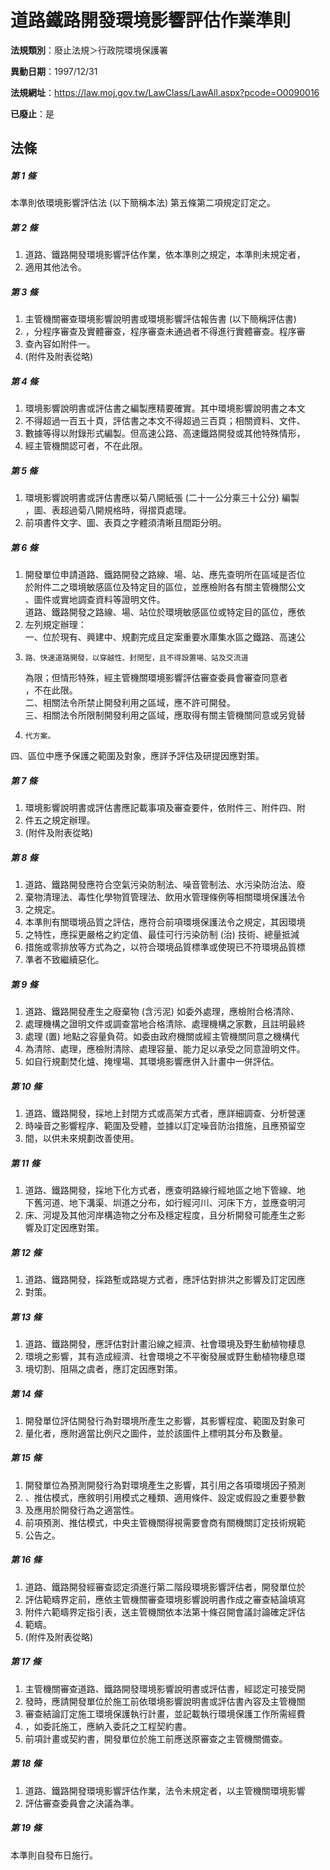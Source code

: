 # 道路鐵路開發環境影響評估作業準則

**法規類別**：廢止法規＞行政院環境保護署

**異動日期**：1997/12/31  

**法規網址**：https://law.moj.gov.tw/LawClass/LawAll.aspx?pcode=O0090016

**已廢止**：是



## 法條
##### 第 1 條
本準則依環境影響評估法 (以下簡稱本法) 第五條第二項規定訂定之。

##### 第 2 條
1. 道路、鐵路開發環境影響評估作業，依本準則之規定，本準則未規定者，
1. 適用其他法令。

##### 第 3 條
1. 主管機關審查環境影響說明書或環境影響評估報告書 (以下簡稱評估書)
1. ，分程序審查及實體審查，程序審查未通過者不得進行實體審查。程序審
1. 查內容如附件一。
1.  (附件及附表從略)

##### 第 4 條
1. 環境影響說明書或評估書之編製應精要確實。其中環境影響說明書之本文
1. 不得超過一百五十頁，評估書之本文不得超過三百頁；相關資料、文件、
1. 數據等得以附錄形式編製。但高速公路、高速鐵路開發或其他特殊情形，
1. 經主管機關認可者，不在此限。

##### 第 5 條
1. 環境影響說明書或評估書應以菊八開紙張 (二十一公分乘三十公分) 編製  
，圖、表超過菊八開規格時，得摺頁處理。
1. 前項書件文字、圖、表頁之字體須清晰且間距分明。

##### 第 6 條
1. 開發單位申請道路、鐵路開發之路線、場、站、應先查明所在區域是否位  
於附件二之環境敏感區位及特定目的區位，並應檢附各有關主管機關公文  
、圖件或實地調查資料等證明文件。  
道路、鐵路開發之路線、場、站位於環境敏感區位或特定目的區位，應依
1. 左列規定辦理：  
一、位於現有、興建中、規劃完成且定案重要水庫集水區之鐵路、高速公
1.     路、快速道路開發，以穿越性、封閉型，且不得設置場、站及交流道  
    為限；但情形特殊，經主管機關環境影響評估審查委員會審查同意者  
    ，不在此限。  
二、相關法令所禁止開發利用之區域，應不許可開發。  
三、相關法令所限制開發利用之區域，應取得有關主管機關同意或另覓替
1.     代方案。  
四、區位中應予保護之範圍及對象，應詳予評估及研提因應對策。

##### 第 7 條
1. 環境影響說明書或評估書應記載事項及審查要件，依附件三、附件四、附
1. 件五之規定辦理。
1.  (附件及附表從略)

##### 第 8 條
1. 道路、鐵路開發應符合空氣污染防制法、噪音管制法、水污染防治法、廢
1. 棄物清理法、毒性化學物質管理法、飲用水管理條例等相關環境保護法令
1. 之規定。
1. 本準則有關環境品質之評估，應符合前項環境保護法令之規定，其因環境
1. 之特性，應採更嚴格之約定值、最佳可行污染防制 (治) 技術、總量抵減
1. 措施或零排放等方式為之，以符合環境品質標準或使現已不符環境品質標
1. 準者不致繼續惡化。

##### 第 9 條
1. 道路、鐵路開發產生之廢棄物 (含污泥) 如委外處理，應檢附合格清除、
1. 處理機構之證明文件或調查當地合格清除、處理機構之家數，且註明最終
1. 處理 (置) 地點之容量負荷。如委由政府機關或經主管機關同意之機構代
1. 為清除、處理，應檢附清除、處理容量、能力足以承受之同意證明文件。
1. 如自行規劃焚化爐、掩埋場、其環境影響應併入計畫中一併評估。

##### 第 10 條
1. 道路、鐵路開發，採地上封閉方式或高架方式者，應詳細調查、分析營運
1. 時噪音之影響程序、範圍及受體，並據以訂定噪音防治措施，且應預留空
1. 間，以供未來規劃改善使用。

##### 第 11 條
1. 道路、鐵路開發，採地下化方式者，應查明路線行經地區之地下管線、地  
下舊河道、地下溝渠、圳道之分布，如行經河川、河床下方，並應查明河
1. 床、河堤及其他河岸構造物之分布及穩定程度，且分析開發可能產生之影  
響及訂定因應對策。

##### 第 12 條
1. 道路、鐵路開發，採路塹或路堤方式者，應評估對排洪之影響及訂定因應
1. 對策。

##### 第 13 條
1. 道路、鐵路開發，應評估對計畫沿線之經濟、社會環境及野生動植物棲息
1. 環境之影響，其有造成經濟、社會環境之不平衡發展或野生動植物棲息環
1. 境切割、阻隔之虞者，應訂定因應對策。

##### 第 14 條
1. 開發單位評估開發行為對環境所產生之影響，其影響程度、範圍及對象可
1. 量化者，應附適當比例尺之圖件，並於該圖件上標明其分布及數量。

##### 第 15 條
1. 開發單位為預測開發行為對環境產生之影響，其引用之各項環境因子預測
1. 、推估模式，應敘明引用模式之種類、適用條件、設定或假設之重要參數
1. 及應用於開發行為之適當性。
1. 前項預測、推估模式，中央主管機關得視需要會商有關機關訂定技術規範
1. 公告之。

##### 第 16 條
1. 道路、鐵路開發經審查認定須進行第二階段環境影響評估者，開發單位於
1. 評估範疇界定前，應依主管機關審查環境影響說明書作成之審查結論填寫
1. 附件六範疇界定指引表，送主管機關依本法第十條召開會議討論確定評估
1. 範疇。
1.  (附件及附表從略)

##### 第 17 條
1. 主管機關審查道路、鐵路開發環境影響說明書或評估書，經認定可接受開
1. 發時，應請開發單位於施工前依環境影響說明書或評估書內容及主管機關
1. 審查結論訂定施工環境保護執行計畫，並記載執行環境保護工作所需經費
1. ，如委託施工，應納入委託之工程契約書。
1. 前項計畫或契約書，開發單位於施工前應送原審查之主管機關備查。

##### 第 18 條
1. 道路、鐵路開發環境影響評估作業，法令未規定者，以主管機關環境影響
1. 評估審查委員會之決議為準。

##### 第 19 條
本準則自發布日施行。



